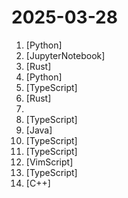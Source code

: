 # 2025-03-28

1. [](https://github.comundefined "Collection of awesome LLM apps with AI Agents and RAG using OpenAI, Anthropic, Gemini and opensource models.") [Python]
2. [](https://github.comundefined "This repository provides tutorials and implementations for various Generative AI Agent techniques, from basic to advanced. It serves as a comprehensive guide for building intelligent, interactive AI systems.") [JupyterNotebook]
3. [](https://github.comundefined "Rust tool to detect cell site simulators on an orbic mobile hotspot") [Rust]
4. [](https://github.comundefined "Your AI second brain. Self-hostable. Get answers from the web or your docs. Build custom agents, schedule automations, do deep research. Turn any online or local LLM into your personal, autonomous AI (gpt, claude, gemini, llama, qwen, mistral). Get started - free.") [Python]
5. [](https://github.comundefined "Elegant reading of real-time and hottest news") [TypeScript]
6. [](https://github.comundefined "An open source payments switch written in Rust to make payments fast, reliable and affordable") [Rust]
7. [](https://github.comundefined "A collection of MCP servers.") 
8. [](https://github.comundefined "🍕 Peer-to-peer file transfers in your browser") [TypeScript]
9. [](https://github.comundefined "Agentic AI Framework for Java Developers") [Java]
10. [](https://github.comundefined "Autonomous coding agent right in your IDE, capable of creating/editing files, executing commands, using the browser, and more with your permission every step of the way.") [TypeScript]
11. [](https://github.comundefined "Fair-code workflow automation platform with native AI capabilities. Combine visual building with custom code, self-host or cloud, 400+ integrations.") [TypeScript]
12. [](https://github.comundefined "Vim-fork focused on extensibility and usability") [VimScript]
13. [](https://github.comundefined "Dify is an open-source LLM app development platform. Dify's intuitive interface combines AI workflow, RAG pipeline, agent capabilities, model management, observability features and more, letting you quickly go from prototype to production.") [TypeScript]
14. [](https://github.comundefined "PlayStation 4 emulator for Windows, Linux and macOS written in C++") [C++]
